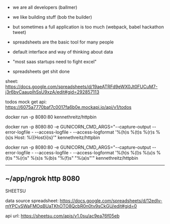 - we are all developers (ballmer)
- we like building stuff (bob the builder)
- but sometimes a full application is too much (webpack, babel hackathon tweet)











- spreadsheets are the basic tool for many people
- default interface and way of thinking about data
- "most saas startups need to fight excel"
- spreadsheets get shit done

sheet: https://docs.google.com/spreadsheets/d/19aeATRFd9eWX0Jt0FUCuM7-j3r6bvCaaupIhSsU9xzA/edit#gid=292857113

todos mock get api: https://6075a7770baf7c0017fa6b0e.mockapi.io/api/v1/todos

docker run -p 8080:80 kennethreitz/httpbin

docker run -p 8080:80 -e GUNICORN_CMD_ARGS="--capture-output --error-logfile - --access-logfile - --access-logformat '%(h)s %(t)s %(r)s %(s)s Host: %({Host}i)s}'" kennethreitz/httpbin

docker run -p 8080:80 -e GUNICORN_CMD_ARGS="--capture-output --error-logfile - --access-logfile - --access-logformat '%(h)s %(l)s %(u)s %(t)s \"%(r)s\" %(s)s %(b)s \"%(f)s\" \"%(a)s\"'" kennethreitz/httpbin

---
~/app/ngrok http 8080
---

SHEETSU

data source spreadsheet: 
https://docs.google.com/spreadsheets/d/12edIv-mYPCvSWaFMOqBUaTKhOTO8QcbR0n0tv9sCkGU/edit#gid=0

api url: 
https://sheetsu.com/apis/v1.0su/ac9ea76f05eb